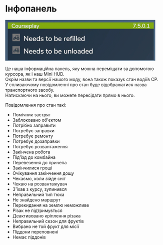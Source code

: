 # Інфопанель

![Image](../assets/images/infopanel_0_0_480_130.png)

  
Це наша інформаційна панель, яку можна переміщати за допомогою курсора, як і наш Mini HUD.  
Окрім назви та версії нашого моду, вона також показує стан водіїв CP.  
У спливаючому повідомленні про стан буде відображатися назва транспортного засобу.  
Натискаючи на нього, ви можете пересідати прямо в нього.  

  
Повідомлення про стан такі:  
- Помічник застряг  
- Заблоковано об'єктом  
- Потрібно заправити  
- Потребує заправки  
- Потребує ремонту  
- Потребує дозаправки  
- Потребує розвантаження  
- Закінчена робота  
- Під'їзд до комбайна  
- Перевезення до причепа  
- Закінчилися гроші  
- Очікування закінчення дощу  
- Чекаємо, коли зійде сніг  
- Чекаю на розвантажувач  
- З'їхав з курсу, зупинився  
- Неправильний тип тюка  
- Не знайдено маршрут  
- Перекидання на землю неможливе  
- Різак не підтримується  
- Деактивовано кріплення різака  
- Неправильний сезон для фруктів  
- Вибрано не той фрукт для місії  
- Піддони переповнені  
- Немає піддонів  

